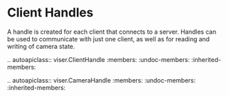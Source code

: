 # Client Handles

A handle is created for each client that connects to a server. Handles can be
used to communicate with just one client, as well as for reading and writing of
camera state.

<!-- prettier-ignore-start -->

.. autoapiclass:: viser.ClientHandle
   :members:
   :undoc-members:
   :inherited-members:

.. autoapiclass:: viser.CameraHandle
   :members:
   :undoc-members:
   :inherited-members:

<!-- prettier-ignore-end -->
